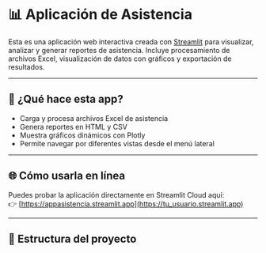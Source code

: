# 📊 Aplicación de Asistencia

Esta es una aplicación web interactiva creada con [Streamlit](https://streamlit.io/) para visualizar, analizar y generar reportes de asistencia. Incluye procesamiento de archivos Excel, visualización de datos con gráficos y exportación de resultados.

---

## 🚀 ¿Qué hace esta app?

- Carga y procesa archivos Excel de asistencia
- Genera reportes en HTML y CSV
- Muestra gráficos dinámicos con Plotly
- Permite navegar por diferentes vistas desde el menú lateral

---

## 🌐 Cómo usarla en línea

Puedes probar la aplicación directamente en Streamlit Cloud aquí:  
👉 [https://appasistencia.streamlit.app](https://tu_usuario.streamlit.app)

---

## 📁 Estructura del proyecto

